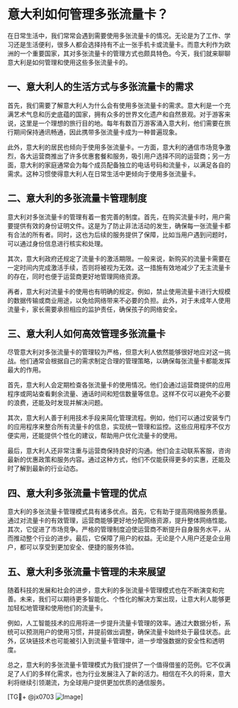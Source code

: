 # 意大利如何管理多张流量卡？

在日常生活中，我们常常会遇到需要使用多张流量卡的情况。无论是为了工作、学习还是生活便利，很多人都会选择持有不止一张手机卡或流量卡。而意大利作为欧洲的一个重要国家，其对多张流量卡的管理方式也颇具特色。今天，我们就来聊聊意大利是如何管理和使用这些多张流量卡的。

## 一、意大利人的生活方式与多张流量卡的需求

首先，我们需要了解意大利人为什么会有使用多张流量卡的需求。意大利是一个充满艺术气息和历史底蕴的国家，拥有众多的世界文化遗产和自然景观。对于游客来说，这里是一个理想的旅行目的地。每年有数百万游客涌入意大利，他们需要在旅行期间保持通讯畅通，因此携带多张流量卡成为一种普遍现象。

此外，意大利的居民也倾向于使用多张流量卡。一方面，意大利的通信市场竞争激烈，各大运营商推出了许多优惠套餐和服务，吸引用户选择不同的运营商；另一方面，意大利的家庭通常会为每个成员配备独立的电话号码和流量卡，以满足各自的需求。这种习惯使得意大利人在日常生活中更倾向于使用多张流量卡。

## 二、意大利的多张流量卡管理制度

意大利对多张流量卡的管理有着一套完善的制度。首先，在购买流量卡时，用户需要提供有效的身份证明文件。这是为了防止非法活动的发生，确保每一张流量卡都有合法的所有者。同时，这也为后续的服务提供了保障，比如当用户遇到问题时，可以通过身份信息进行核实和处理。

其次，意大利政府还规定了流量卡的激活期限。一般来说，新购买的流量卡需要在一定时间内完成激活手续，否则将被视为无效。这一措施有效地减少了无主流量卡的存在，同时也便于运营商更好地管理网络资源。

再者，意大利对流量卡的使用也有明确的规定。例如，禁止使用流量卡进行大规模的数据传输或商业用途，以免给网络带来不必要的负担。此外，对于未成年人使用流量卡，家长需要承担相应的监护责任，确保孩子的网络安全。

## 三、意大利人如何高效管理多张流量卡

尽管意大利对多张流量卡的管理较为严格，但意大利人依然能够很好地应对这一挑战。他们通常会根据自己的需求制定合理的管理策略，以确保每张流量卡都能发挥最大的作用。

首先，意大利人会定期检查各张流量卡的使用情况。他们会通过运营商提供的应用程序或网站查看剩余流量、通话时间和短信数量等信息。这样不仅可以避免不必要的浪费，还能及时发现并解决问题。

其次，意大利人善于利用技术手段来简化管理流程。例如，他们可以通过安装专门的应用程序来整合所有流量卡的信息，实现统一管理和监控。这些应用程序不仅方便实用，还能提供个性化的建议，帮助用户优化流量卡的使用。

最后，意大利人还非常注重与运营商保持良好的沟通。他们会主动联系客服，咨询最新的优惠政策和服务内容。通过这种方式，他们不仅能获得更多的实惠，还能及时了解到最新的行业动态。

## 四、意大利多张流量卡管理的优点

意大利的多张流量卡管理模式具有诸多优点。首先，它有助于提高网络服务质量。通过对流量卡的有效管理，运营商能够更好地分配网络资源，提升整体网络性能。其次，它促进了市场竞争。严格的管理制度迫使运营商不断提升自身服务水平，从而推动整个行业的进步。最后，它保障了用户的权益。无论是个人用户还是企业用户，都可以享受到更加安全、便捷的服务体验。

## 五、意大利多张流量卡管理的未来展望

随着科技的发展和社会的进步，意大利的多张流量卡管理模式也在不断演变和完善。未来，我们可以期待更多智能化、个性化的解决方案出现，让意大利人能够更加轻松地管理和使用他们的流量卡。

例如，人工智能技术的应用将进一步提升流量卡管理的效率。通过大数据分析，系统可以预测用户的使用习惯，并提前做出调整，确保流量卡始终处于最佳状态。此外，区块链技术也可能被引入到流量卡管理中，进一步增强数据的安全性和透明度。

总之，意大利的多张流量卡管理模式为我们提供了一个值得借鉴的范例。它不仅满足了人们的多样化需求，也为行业发展注入了新的活力。相信在不久的将来，意大利将继续引领潮流，为全球用户提供更加优质的通信服务。

[TG💪+ @jx0703 ![Image](https://github.com/user-attachments/assets/dbca1d08-cadb-493c-b0ec-ad6f7a83f270)]